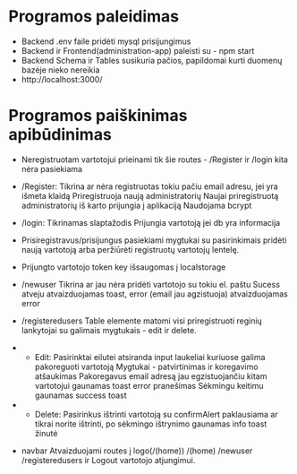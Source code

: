 # Programos paleidimas

- Backend .env faile pridėti mysql prisijungimus
- Backend ir Frontend(administration-app) paleisti su - npm start
- Backend Schema ir Tables susikuria pačios, papildomai kurti duomenų bazėje nieko nereikia
- http://localhost:3000/

# Programos paiškinimas apibūdinimas

- Neregistruotam vartotojui prieinami tik šie routes - /Register ir /login kita nėra pasiekiama

- /Register:
  Tikrina ar nėra registruotas tokiu pačiu email adresu, jei yra išmeta klaidą
  Priregistruoja naują administratorių
  Naujai priregistruotą administratorių iš karto prijungia į aplikaciją
  Naudojama bcrypt

- /login:
  Tikrinamas slaptažodis
  Prijungia vartotoją jei db yra informacija

- Prisiregistravus/prisijungus pasiekiami mygtukai su pasirinkimais pridėti naują vartotoją arba peržiūrėti registruotų vartotojų lentelę.

- Prijungto vartotojo token key išsaugomas į localstorage

- /newuser
  Tikrina ar jau nėra pridėti vartotojo su tokiu el. paštu
  Sucess atveju atvaizduojamas toast, error (email jau agzistuoja) atvaizduojamas error

- /registeredusers
  Table elemente matomi visi priregistruoti reginių lankytojai su galimais mygtukais - edit ir delete.
- - Edit:
    Pasirinktai eilutei atsiranda input laukeliai kuriuose galima pakoreguoti vartotoją
    Mygtukai - patvirtinimas ir koregavimo atšaukimas
    Pakoregavus email adresą jau egzistuojančiu kitam vartotojui gaunamas toast error pranešimas
    Sėkmingu keitimu gaunamas success toast
- - Delete:
    Pasirinkus ištrinti vartotoją su confirmAlert paklausiama ar tikrai norite ištrinti, po sėkmingo ištrynimo gaunamas info toast žinutė

- navbar
  Atvaizduojami routes į logo(/(home)) /(home) /newuser /registeredusers ir Logout vartotojo atjungimui.

